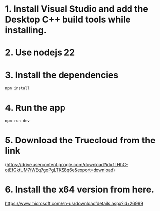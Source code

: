 # 1. Install Visual Studio and add the Desktop C++ build tools while installing.

# 2. Use nodejs 22

# 3. Install the dependencies
```
npm install
```

# 4. Run the app
```
npm run dev
```

# 5. Download the Truecloud from the link 
(https://drive.usercontent.google.com/download?id=1LHhC-otEfGktUM7fWEq7goPgLTKS8q6e&export=download)

# 6. Install the x64 version from here.
https://www.microsoft.com/en-us/download/details.aspx?id=26999



